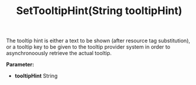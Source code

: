 ﻿---
uid: crmscript_ref_NSArchiveColumnData_SetTooltipHint
title: SetTooltipHint(String tooltipHint)
intellisense: NSArchiveColumnData.SetTooltipHint
keywords: NSArchiveColumnData, GetTooltipHint
so.topic: reference
---

The tooltip hint is either a text to be shown (after resource tag substitution), or a tooltip key to be given to the tooltip provider system in order to asynchronoously retrieve the actual tooltip.

**Parameter:** 
 - **tooltipHint** String


